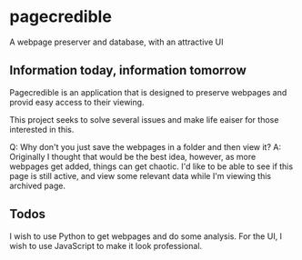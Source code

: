 # pagecredible
A webpage preserver and database, with an attractive UI


## Information today, information tomorrow
Pagecredible is an application that is designed to preserve webpages and provid easy access to their viewing.


This project seeks to solve several issues and make life eaiser for those interested in this.


Q: Why don't you just save the webpages in a folder and then view it?
A: Originally I thought that would be the best idea, however, as more webpages get added, things can get chaotic. I'd like to be able to see if this page is still active, and view some relevant data while I'm viewing this archived page.

## Todos
I wish to use Python to get webpages and do some analysis. For the UI, I wish to use JavaScript to make it look professional.